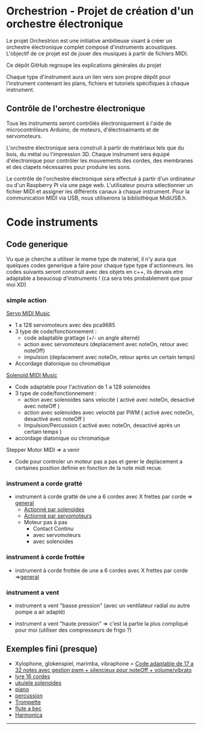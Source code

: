 # Orchestrion - Projet de création d'un orchestre électronique

Le projet Orchestrion est une initiative ambitieuse visant à créer un orchestre électronique complet composé d'instruments acoustiques. L'objectif de ce projet est de jouer des musiques à partir de fichiers MIDI.

Ce dépôt GitHub regroupe les explications générales du projet

Chaque type d'instrument aura un lien vers son propre dépôt pour l'instrument contenant les plans, fichiers et tutoriels spécifiques à chaque instrument.

## Contrôle de l'orchestre électronique

Tous les instruments seront contrôlés électroniquement à l'aide de microcontrôleurs Arduino, de moteurs, d'électroaimants et de servomoteurs.

L'orchestre électronique sera construit à partir de matériaux tels que du bois, du métal ou l'impression 3D. Chaque instrument sera équipé d'électronique pour contrôler les mouvements des cordes, des membranes et des clapets nécessaires pour produire les sons.

Le contrôle de l'orchestre électronique sera effectué à partir d'un ordinateur ou d'un Raspberry Pi via une page web. L'utilisateur pourra sélectionner un fichier MIDI et assigner les différents canaux à chaque instrument. Pour la communication MIDI via USB, nous utiliserons la bibliothèque MidiUSB.h.


# Code instruments

## Code generique
Vu que je cherche a utiliser le meme type de materiel, il n'y aura que quelques codes generique a faire pour chaque type type d'actionneurs.
les codes suivants seront construit avec des objets en c++, ils dervais etre adaptable a beaucoup d'instruments ! (ca sera très probablement que pour moi XD) 

### simple action 

[Servo MIDI Music](https://github.com/glloq/servo-midi-music)
- 1 a 128 servomoteurs avec des pca9685
- 3 type de code/fonctionnement :
  - code adaptable grattage (+/- un angle alterné)
  - action avec servomoteurs (deplacement avec noteOn, retour avec noteOff)
  - impulsion (deplacement avec noteOn, retour après un certain temps) 
- Accordage diatonique ou chromatique 

[Solenoid MIDI Music ](https://github.com/glloq/Solenoid-Midi-Music)
- Code adaptable pour l'activation de 1 a 128 solenoides 
- 3 type de code/fonctionnement :
  - action avec solenoides sans velocité ( activé avec noteOn, desactivé avec noteOff )
  - action avec solenoides avec velocité par PWM ( activé avec noteOn, desactivé avec noteOff )
  - Impulsion/Percussion ( activé avec noteOn, desactivé après un certain temps )
- accordage diatonique ou chromatique 

Stepper Motor MIDI => a venir
- Code pour controler un moteur pas a pas et gerer le deplacement a certaines position definie en fonction de la note midi recue.


### instrument a corde gratté
- instrument à corde gratté de une a 6 cordes avec X frettes par corde => [general](https://github.com/glloq/OneStringGuitar)
  - [Actionné par solenoides](https://github.com/glloq/Orchestrion_Plucked_Strings_Solenoids/tree/main)
  - [Actionné par servomoteurs](https://github.com/glloq/Orchestrion_Plucked_Strings_Servomotors/tree/main)
  - Moteur pas à pas
    - Contact Continu
    - avec servomoteurs
    - avec solenoides
      
### instrument à corde frottée
- instrument à corde frottée de une a 6 cordes avec X frettes par corde  =>[general](https://github.com/glloq/OneStringCello)

### instrument a vent
- instrument a vent "basse pression" (avec un ventilateur radial ou autre pompe a air adapté) 

    
- instrument a vent "haute pression" => c'est la partie la plus compliqué pour moi (utiliser des compresseurs de frigo ?) 

  
## Exemples fini (presque) 
- Xylophone, glokenspiel, marimba, vibraphone = [Code adaptable de 17 a 32 notes avec gestion pwm + silencieux pour noteOff + volume/vibrato](https://github.com/glloq/Orchestrion-Xylophone)
- [lyre 16 cordes](https://github.com/glloq/16-cords-lyre-midi)
- [ukulele solenoides](https://github.com/glloq/Orchestrion_ukulele)
- [piano](https://github.com/glloq/Orchestrion_Piano)
- [percussion](https://github.com/glloq/MidiPercussion)
- [Trompette](https://github.com/glloq/Orchestrion_trumpet) 
- [flute a bec](https://github.com/glloq/servo-flute)
- [Harmonica](https://github.com/glloq/harmonica_Midi)

-------------------------------------------------------






  
